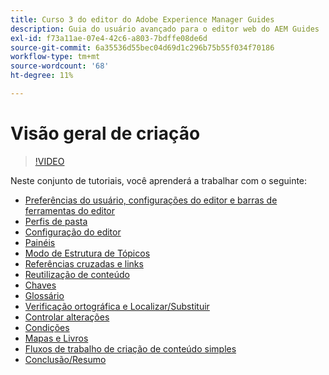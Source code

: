 ```yaml
---
title: Curso 3 do editor do Adobe Experience Manager Guides
description: Guia do usuário avançado para o editor web do AEM Guides
exl-id: f73a11ae-07e4-42c6-a803-7bdffe08de6d
source-git-commit: 6a35536d55bec04d69d1c296b75b55f034f70186
workflow-type: tm+mt
source-wordcount: '68'
ht-degree: 11%

---
```


# Visão geral de criação

>[!VIDEO](https://video.tv.adobe.com/v/342759?quality=12&learn=on)

Neste conjunto de tutoriais, você aprenderá a trabalhar com o seguinte:

- [Preferências do usuário, configurações do editor e barras de ferramentas do editor](user-settings-preferences-toolbars.md)
- [Perfis de pasta](folder-profiles.md)
- [Configuração do editor](editor-configuration.md)
- [Painéis](panels.md)
- [Modo de Estrutura de Tópicos](outline-view.md)
- [Referências cruzadas e links](cross-references-and-links.md)
- [Reutilização de conteúdo](content-reuse.md)
- [Chaves](keys.md)
- [Glossário](glossary.md)
- [Verificação ortográfica e Localizar/Substituir](spell-check.md)
- [Controlar alterações](track-changes.md)
- [Condições](conditions.md)
- [Mapas e Livros](maps-and-bookmaps.md)
- [Fluxos de trabalho de criação de conteúdo simples](simple-content-creation-workflows.md)
- [Conclusão/Resumo](recap.md)
